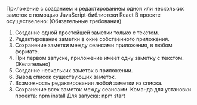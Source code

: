 Приложение с созданием и редактированием одной или нескольких заметок с помощью JavaScript-библиотеки React 
В проекте осуществелено:
(Обязательные требования)
1) Создание одной простейшей заметки только с текстом.
2) Редактирование заметки в окне собственного приложения.
3) Сохранение заметки между сеансами приложения, в любом формате.
4) При первом запуске, приложение имеет одну заметку с текстом. 
(Желательно)
1) Создание нескольких заметок в приложении.
2) Вывод список существующих заметок.
3) Возможность редактирования любой заметки из списка.
4) Сохранение всех заметок между сеансами. 
Команда для установки проекта:
npm install
Для запуска:
npm start
